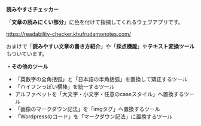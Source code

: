 **読みやすさチェッカー**  
  
「**文章の読みにくい部分**」に色を付けて指摘してくれるウェブアプリです。  
  
https://readability-checker.khufrudamonotes.com/  
  
おまけで「**読みやすい文章の書き方紹介**」や「**採点機能**」や**テキスト変換ツール**もついています。
  
**・その他のツール**
- 「英数字の全角括弧」と「日本語の半角括弧」を置換して矯正するツール
- 「ハイフンっぽい横棒」を統一するツール
- アルファベットを「大文字・小文字・任意のcaseスタイル」へ置換するツール
- 「画像のマークダウン記法」を「imgタグ」へ置換するツール
- 「Wordpressのコード」を「マークダウン記法」に置換するツール
